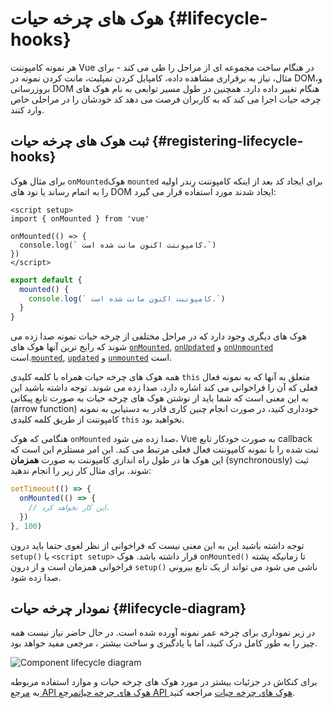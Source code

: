 # هوک های چرخه حیات {#lifecycle-hooks}

هر نمونه کامپوننت Vue در هنگام ساخت مجموعه ای از مراحل را طی می کند - برای مثال، نیاز به برقراری مشاهده داده، کامپایل کردن تمپلیت، مانت کردن نمونه در DOM،و بروزرسانی DOM هنگام تغییر داده دارد. همچنین در طول مسیر توابعی به نام هوک های چرخه حیات اجرا می کند که به کاربران فرصت می دهد کد خودشان را در مراحلی خاص وارد کنند. 

## ثبت هوک های چرخه حیات {#registering-lifecycle-hooks}

برای مثال <span class="composition-api">هوک `onMounted`</span><span class="options-api">هوک `mounted`</span> برای ایجاد کد بعد از اینکه کامپوننت رِندر اولیه را به اتمام رساند یا نود های DOM ایجاد شدند مورد استفاده قرار می گیرد:


<div class="composition-api">

```vue
<script setup>
import { onMounted } from 'vue'

onMounted(() => {
  console.log(` کامپوننت اکنون مانت شده است.`)
})
</script>
```

</div>
<div class="options-api">

```js
export default {
  mounted() {
    console.log(` کامپوننت اکنون مانت شده است.`)
  }
}
```

</div>

هوک های دیگری وجود دارد که در مراحل مختلفی از چرخه حیات نمونه صدا زده می شوند که رایج ترین آنها هوک های <span class="composition-api">[`onMounted`](/api/composition-api-lifecycle#onmounted), [`onUpdated`](/api/composition-api-lifecycle#onupdated) و [`onUnmounted`](/api/composition-api-lifecycle#onunmounted) است.</span><span class="options-api">[`mounted`](/api/options-lifecycle#mounted), [`updated`](/api/options-lifecycle#updated) و [`unmounted`](/api/options-lifecycle#unmounted) است.</span>

<div class="options-api">

<!-- All lifecycle hooks are called with their `this` context pointing to the current active instance invoking it. -->

همه هوک های چرخه حیات همراه با کلمه کلیدی `this` متعلق به آنها که به نمونه فعال فعلی که آن را فراخوانی می کند اشاره دارد، صدا زده می شوند. توجه داشته باشید این به این معنی است که شما باید از نوشتن هوک های چرخه حیات به صورت تابع پیکانی (arrow function) خودداری کنید، در صورت انجام چنین کاری قادر به دستیابی به نمونه کامپوننت از طریق کلمه کلیدی `this` نخواهید بود.

</div>

<div class="composition-api">

هنگامی که هوک `onMounted` صدا زده می شود، Vue به صورت خودکار تابع callback ثبت شده را با نمونه کامپوننت فعال فعلی مرتبط می کند. این امر مستلزم این است که این هوک ها در طول راه اندازی کامپوننت به صورت **همزمان** (synchronously) ثبت شوند. برای مثال کار زیر را انجام ندهید:

```js
setTimeout(() => {
  onMounted(() => {
    // این کار نخواهد کرد.
  })
}, 100)
```

توجه داشته باشید این به این معنی نیست که فراخوانی از نظر لغوی حتما باید درون `setup()` یا `<script setup>` قرار داشته باشد. هوک `onMounted()` تا زمانیکه پشته فراخوانی همزمان است و از درون `setup()` ناشی می شود می تواند از یک تابع بیرونی صدا زده شود.

</div>

## نمودار چرخه حیات {#lifecycle-diagram}

در زیر نموداری برای چرخه عمر نمونه آورده شده است. در حال حاضر نیاز نیست همه چیز را به طور کامل درک کنید، اما با یادگیری و ساخت بیشتر ، مرجعی مفید خواهد بود.

![Component lifecycle diagram](./images/lifecycle.png)

<!-- https://www.figma.com/file/Xw3UeNMOralY6NV7gSjWdS/Vue-Lifecycle -->

برای کنکاش در جزئیات بیشتر در مورد هوک های چرخه حیات و موارد استفاده مربوطه به <span class="composition-api">[مرجع API هوک های چرخه حیات](/api/composition-api-lifecycle)</span><span class="options-api">[مرجع API هوک های چرخه حیات](/api/options-lifecycle)</span> مراجعه کنید.

